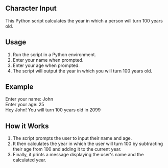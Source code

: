 ## Character Input
This Python script calculates the year in which a person will turn 100 years old.


## Usage
1. Run the script in a Python environment. <br>
2. Enter your name when prompted. <br>
3. Enter your age when prompted. <br>
4. The script will output the year in which you will turn 100 years old.


## Example
Enter your name: John <br>
Enter your age: 25 <br>
Hey John! You will turn 100 years old in 2099


## How it Works
1. The script prompts the user to input their name and age. <br>
2. It then calculates the year in which the user will turn 100 by subtracting their age from 100 and adding it to the current year. <br>
3. Finally, it prints a message displaying the user's name and the calculated year.